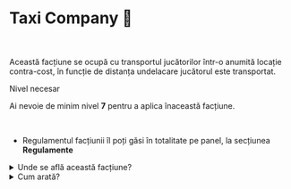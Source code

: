 

# Taxi Company 🚕
<br><br>
Această facțiune se ocupă cu transportul jucătorilor într-o anumită locație contra-cost, în funcție de distanța undelacare jucătorul este transportat.



<div class="danger-container">
    <p class="title">Nivel necesar</p>
    <p class="description">Ai nevoie de minim nivel <strong>7</strong> pentru a aplica înaceastă facțiune.</p>
</div><br>

- Regulamentul facțiunii îl poți găsi în totalitate pe panel, la secțiunea <b>Regulamente</b>

<details class="details custom-block">
    <summary>Unde se află această facțiune?</summary>
    <p><img src="https://i.imgur.com/l3vO7EB.png" alt="Locație Taxi" title="Locație Taxi"></p>
</details>

<details class="details custom-block">
    <summary>Cum arată?</summary>
    <p><img src="https://i.imgur.com/bHdLGKc.png" alt="HQ Taxi" title="HQ Taxi"></p>
</details>
